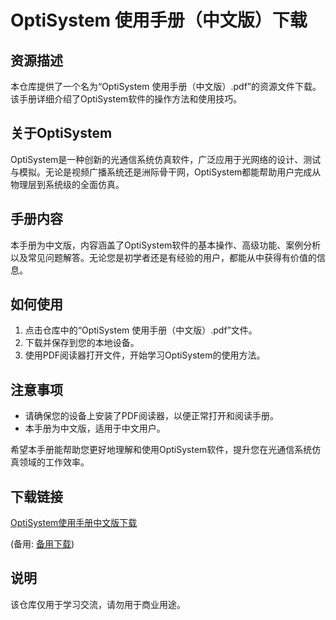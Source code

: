# OptiSystem 使用手册（中文版）下载

## 资源描述

本仓库提供了一个名为“OptiSystem 使用手册（中文版）.pdf”的资源文件下载。该手册详细介绍了OptiSystem软件的操作方法和使用技巧。

## 关于OptiSystem

OptiSystem是一种创新的光通信系统仿真软件，广泛应用于光网络的设计、测试与模拟。无论是视频广播系统还是洲际骨干网，OptiSystem都能帮助用户完成从物理层到系统级的全面仿真。

## 手册内容

本手册为中文版，内容涵盖了OptiSystem软件的基本操作、高级功能、案例分析以及常见问题解答。无论您是初学者还是有经验的用户，都能从中获得有价值的信息。

## 如何使用

1. 点击仓库中的“OptiSystem 使用手册（中文版）.pdf”文件。
2. 下载并保存到您的本地设备。
3. 使用PDF阅读器打开文件，开始学习OptiSystem的使用方法。

## 注意事项

- 请确保您的设备上安装了PDF阅读器，以便正常打开和阅读手册。
- 本手册为中文版，适用于中文用户。

希望本手册能帮助您更好地理解和使用OptiSystem软件，提升您在光通信系统仿真领域的工作效率。

## 下载链接
[OptiSystem使用手册中文版下载](https://pan.quark.cn/s/acdc7cebdbd1) 

(备用: [备用下载](https://pan.baidu.com/s/1mo22-D81yxNy3jedR9OV7g?pwd=1234))

## 说明

该仓库仅用于学习交流，请勿用于商业用途。
